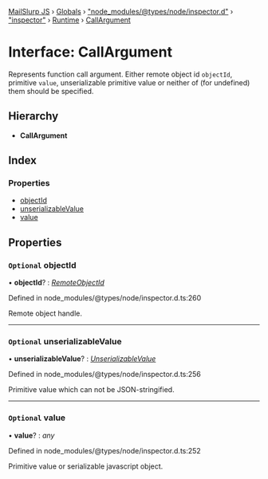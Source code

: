 [MailSlurp JS](../README.md) › [Globals](../globals.md) › ["node_modules/@types/node/inspector.d"](../modules/_node_modules__types_node_inspector_d_.md) › ["inspector"](../modules/_node_modules__types_node_inspector_d_._inspector_.md) › [Runtime](../modules/_node_modules__types_node_inspector_d_._inspector_.runtime.md) › [CallArgument](_node_modules__types_node_inspector_d_._inspector_.runtime.callargument.md)

# Interface: CallArgument

Represents function call argument. Either remote object id <code>objectId</code>, primitive <code>value</code>, unserializable primitive value or neither of (for undefined) them should be specified.

## Hierarchy

* **CallArgument**

## Index

### Properties

* [objectId](_node_modules__types_node_inspector_d_._inspector_.runtime.callargument.md#optional-objectid)
* [unserializableValue](_node_modules__types_node_inspector_d_._inspector_.runtime.callargument.md#optional-unserializablevalue)
* [value](_node_modules__types_node_inspector_d_._inspector_.runtime.callargument.md#optional-value)

## Properties

### `Optional` objectId

• **objectId**? : *[RemoteObjectId](../modules/_node_modules__types_node_inspector_d_._inspector_.runtime.md#remoteobjectid)*

Defined in node_modules/@types/node/inspector.d.ts:260

Remote object handle.

___

### `Optional` unserializableValue

• **unserializableValue**? : *[UnserializableValue](../modules/_node_modules__types_node_inspector_d_._inspector_.runtime.md#unserializablevalue)*

Defined in node_modules/@types/node/inspector.d.ts:256

Primitive value which can not be JSON-stringified.

___

### `Optional` value

• **value**? : *any*

Defined in node_modules/@types/node/inspector.d.ts:252

Primitive value or serializable javascript object.

